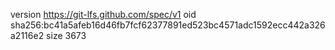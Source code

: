 version https://git-lfs.github.com/spec/v1
oid sha256:bc41a5afeb16d46fb7fcf62377891ed523bc4571adc1592ecc442a326a2116e2
size 3673
